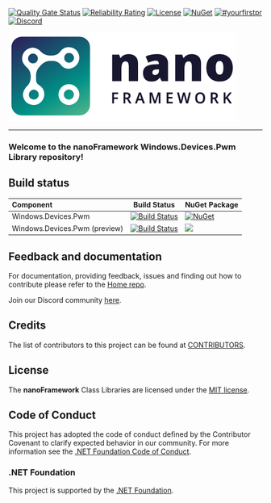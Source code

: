[![Quality Gate Status](https://sonarcloud.io/api/project_badges/measure?project=nanoframework_lib-Windows.Devices.Pwm&metric=alert_status)](https://sonarcloud.io/dashboard?id=nanoframework_lib-Windows.Devices.Pwm) [![Reliability Rating](https://sonarcloud.io/api/project_badges/measure?project=nanoframework_lib-Windows.Devices.Pwm&metric=reliability_rating)](https://sonarcloud.io/dashboard?id=nanoframework_lib-Windows.Devices.Pwm) [![License](https://img.shields.io/badge/License-MIT-blue.svg)](LICENSE) [![NuGet](https://img.shields.io/nuget/dt/nanoFramework.Windows.Devices.Pwm.svg?label=NuGet&style=flat&logo=nuget)](https://www.nuget.org/packages/nanoFramework.Windows.Devices.Pwm/) [![#yourfirstpr](https://img.shields.io/badge/first--timers--only-friendly-blue.svg)](https://github.com/nanoframework/Home/blob/master/CONTRIBUTING.md) [![Discord](https://img.shields.io/discord/478725473862549535.svg?logo=discord&logoColor=white&label=Discord&color=7289DA)](https://discord.gg/gCyBu8T)

![nanoFramework logo](https://github.com/nanoframework/Home/blob/master/resources/logo/nanoFramework-repo-logo.png)

-----

### Welcome to the **nanoFramework** Windows.Devices.Pwm Library repository!

## Build status

| Component | Build Status | NuGet Package |
|:-|---|---|
| Windows.Devices.Pwm | [![Build Status](https://dev.azure.com/nanoframework/Windows.Devices.Pwm/_apis/build/status/nanoframework.lib-Windows.Devices.Pwm?branchName=develop)](https://dev.azure.com/nanoframework/Windows.Devices.Pwm/_build/latest?definitionId=8?branchName=master) | [![NuGet](https://img.shields.io/nuget/v/nanoFramework.Windows.Devices.Pwm.svg?label=NuGet&style=flat&logo=nuget)](https://www.nuget.org/packages/nanoFramework.Windows.Devices.Pwm/) |
| Windows.Devices.Pwm (preview) | [![Build Status](https://dev.azure.com/nanoframework/Windows.Devices.Pwm/_apis/build/status/nanoframework.lib-Windows.Devices.Pwm?branchName=develop)](https://dev.azure.com/nanoframework/Windows.Devices.Pwm/_build/latest?definitionId=8?branchName=develop) | [![](https://badgen.net/badge/NuGet/preview/D7B023?icon=https://simpleicons.now.sh/azuredevops/fff)](https://dev.azure.com/nanoframework/feed/_packaging?_a=package&feed=sandbox&package=nanoFramework.Windows.Devices.Pwm&protocolType=NuGet&view=overview) |

## Feedback and documentation

For documentation, providing feedback, issues and finding out how to contribute please refer to the [Home repo](https://github.com/nanoframework/Home).

Join our Discord community [here](https://discord.gg/gCyBu8T).

## Credits

The list of contributors to this project can be found at [CONTRIBUTORS](https://github.com/nanoframework/Home/blob/master/CONTRIBUTORS.md).

## License

The **nanoFramework** Class Libraries are licensed under the [MIT license](LICENSE.md).

## Code of Conduct

This project has adopted the code of conduct defined by the Contributor Covenant to clarify expected behavior in our community.
For more information see the [.NET Foundation Code of Conduct](https://dotnetfoundation.org/code-of-conduct).

### .NET Foundation

This project is supported by the [.NET Foundation](https://dotnetfoundation.org).
